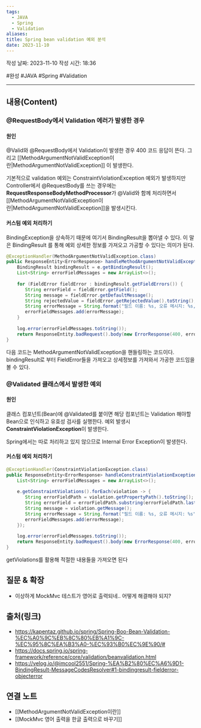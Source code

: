 ```yaml
---
tags:
  - JAVA
  - Spring
  - Validation
aliases: 
title: Spring bean validation 예외 분석
date: 2023-11-10
---
```

작성 날짜: 2023-11-10
작성 시간: 18:36

 #완성 #JAVA #Spring #Validation 

----
## 내용(Content)

### @RequestBody에서 Validation 에러가 발생한 경우

#### 원인

@Valid와 @RequestBody에서 Validation이 발생한 경우 400 코드 응답이 뜬다. 그리고 [[MethodArgumentNotValidException이란|MethodArgumentNotValidException]] 이 발생한다. 

기본적으로 validation 예외는 ConstraintViolationException 예외가 발생하지만 Controller에서 @RequestBody를 쓰는 경우에는 **RequestResponseBodyMethodProcessor**가 @Valid와 함께 처리하면서 [[MethodArgumentNotValidException이란|MethodArgumentNotValidException]]을 발생시킨다.


#### 커스텀 예외 처리하기

BindingException을 상속하기 때문에 여기서 BindingResult을 뽑아낼 수 있다. 이 말은 BindingResult 를 통해 예외 상세한 정보를 가져오고 가공할 수 있다는 의미가 된다.

```java
@ExceptionHandler(MethodArgumentNotValidException.class)  
public ResponseEntity<ErrorResponse> handleMethodArgumentNotValidException(MethodArgumentNotValidException e) {  
    BindingResult bindingResult = e.getBindingResult();  
    List<String> errorFieldMessages = new ArrayList<>();  
  
    for (FieldError fieldError : bindingResult.getFieldErrors()) {  
       String errorField = fieldError.getField();  
       String message = fieldError.getDefaultMessage();  
       String rejectedValue = fieldError.getRejectedValue().toString();  
       String errorMessage = String.format("필드 이름: %s, 오류 메시지: %s, 입력된 값: %s", errorField, message, rejectedValue);  
       errorFieldMessages.add(errorMessage);  
    }  
  
    log.error(errorFieldMessages.toString());  
    return ResponseEntity.badRequest().body(new ErrorResponse(400, errorFieldMessages.toString()));  
}
```

다음 코드는 MethodArgumentNotValidException을 핸들링하는 코드이다. bindingResult로 부터 FieldError들을 가져오고 상세정보를 가져와서 가공한 코드임을 볼 수 있다.




### @Validated 클래스에서 발생한 예외

#### 원인

클래스 컴포넌트(Bean)에 @Validated를 붙이면 해당 컴포넌트는 Validation 해야할 Bean으로 인식하고 유효성 검사를 실행한다. 예외 발생시 **ConstraintViolationException**이 발생한다.

Spring에서는 따로 처리하고 있지 않으므로 Internal Error Exception이 발생한다.

#### 커스텀 예외 처리하기

```java
@ExceptionHandler(ConstraintViolationException.class)  
public ResponseEntity<ErrorResponse> handleConstraintViolationException(ConstraintViolationException e) {  
    List<String> errorFieldMessages = new ArrayList<>();  
  
    e.getConstraintViolations().forEach(violation -> {  
       String errorFieldPath = violation.getPropertyPath().toString();  
       String errorField = errorFieldPath.substring(errorFieldPath.lastIndexOf(".") + 1);  
       String message = violation.getMessage();  
       String errorMessage = String.format("필드 이름: %s, 오류 메시지: %s", errorField, message);  
       errorFieldMessages.add(errorMessage);  
    });  
  
    log.error(errorFieldMessages.toString());  
    return ResponseEntity.badRequest().body(new ErrorResponse(400, errorFieldMessages.toString()));  
}
```

getViolations를 활용해 적절한 내용들을 가져오면 된다


## 질문 & 확장

- 이상하게 MockMvc 테스트가 영어로 출력되네.. 어떻게 해결해야 되지?
## 출처(링크)
- https://kapentaz.github.io/spring/Spring-Boo-Bean-Validation-%EC%A0%9C%EB%8C%80%EB%A1%9C-%EC%95%8C%EA%B3%A0-%EC%93%B0%EC%9E%90/#
- https://docs.spring.io/spring-framework/reference/core/validation/beanvalidation.html
- https://velog.io/@imcool2551/Spring-%EA%B2%80%EC%A6%9D1-BindingResult-MessageCodesResolver#1-bindingresult-fielderror-objecterror
## 연결 노트
- [[MethodArgumentNotValidException이란]]
- [[MockMvc 영어 출력을 한글 출력으로 바꾸기]]









